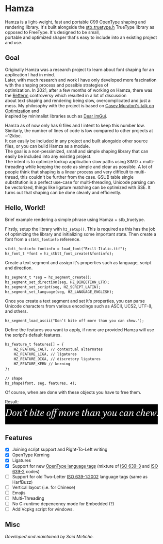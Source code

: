 


# Hamza

Hamza is a light-weight, fast and portable C99 [OpenType](https://docs.microsoft.com/en-us/typography/opentype/spec) shaping and rendering library. It's built alongside the [stb_truetype.h](https://github.com/nothings/stb) TrueType library as opposed to FreeType. It's designed to be small,    
portable and optimized shaper that's easy to include into an existing project and use.


## Goal
Originally Hamza was a research project to learn about font shaping for an application I had in mind.    
Later, with much research and work I have only developed more fascination with the shaping process and possible strategies of     
optimization. In 2021, after a few months of working on Hamza, there was the [Refterm](https://github.com/cmuratori/refterm) controversy which resulted in a lot of discussion    
about text shaping and rendering being slow, overcomplicated and just a mess. My philosophy with the project is based on [Casey Muratori's talk on Optimization](https://www.youtube.com/watch?v=pgoetgxecw8) and    
inspired by minimalist libraries such as [Dear ImGui](https://github.com/ocornut/imgui).

Hamza as of now only has 6 files and I intent to keep this number low. Similarly, the number of lines of code is low compared to other projects at ~12kloc.    
It can easily be included in any project and built alongside other source files, or you can build Hamza as a module.    
The goal is a non-pessimized, small and simple shaping library that can easily be included into any existing project.    
The intent is to optimize lookup application slow paths using SIMD + multi-threading while keeping the code as simple and clear as possible.  A lot of people think that shaping is a linear process and very difficult to multi-thread, this couldn't be further from the case. GSUB table single substitution is a perfect use-case for multi-threading, Unicode parsing can be vectorized, things like ligature matching can be optimized with SSE. It turns out that shaping can be done cleanly and efficiently.

## Hello, World!

Brief example rendering a simple phrase using Hamza + stb_truetype.

Firstly, setup the library with `hz_setup()`. This is required as this has the job of optimizing the library and initializing some important state. Then create a font from a `stbtt_fontinfo` reference.
```  
stbtt_fontinfo fontinfo = load_font("Brill-Italic.ttf");  
hz_font_t *font = hz_stbtt_font_create(&fontinfo);  
```  

Create a text segment and assign it's properties such as language, script and direction.
```  
hz_segment_t *seg = hz_segment_create();  
hz_segment_set_direction(seg, HZ_DIRECTION_LTR);  
hz_segment_set_script(seg, HZ_SCRIPT_LATIN);  
hz_segment_set_language(seg, HZ_LANGUAGE_ENGLISH);  
```  

Once you create a text segment and set it's properties, you can parse Unicode characters from various encodings such as ASCII, UCS2, UTF-8, and others.

```  
hz_segment_load_ascii("Don’t bite off more than you can chew.");  
```  

Define the features you want to apply, if none are provided Hamza will use the script's default features.
```  
hz_feature_t features[] = {  
    HZ_FEATURE_CALT, // contextual alternates  
    HZ_FEATURE_LIGA, // ligatures    
    HZ_FEATURE_DIGA, // discretory ligatures    
    HZ_FEATURE_KERN // kerning    
};    
    
// shape    
hz_shape(font, seg, features, 4);  
```  

Of course, when are done with these objects you have to free them.

Result:  
![Result of Example](images/hello-world.png)

## Features
- [x] Joining script support and Right-To-Left writing
- [x] OpenType Kerning
- [x] Ligatures
- [x] Support for new [OpenType language tags](https://docs.microsoft.com/en-us/typography/opentype/spec/languagetags) (mixture of [ISO 639-3](https://iso639-3.sil.org/) and [ISO 639-2](https://www.loc.gov/standards/iso639-2/php/code_list.php) codes)
- [ ] Support for old Two-Letter [ISO 639-1:2002](https://id.loc.gov/vocabulary/iso639-1.html) language tags (same as HarfBuzz)
- [ ] Vertical layout (i.e. for Chinese)
- [ ] Emojis
- [ ] Multi-Threading
- [ ] No C-runtime depencency mode for Embedded (?)
- [ ] Add Vcpkg script for windows.

## Misc
_Developed and maintained by Saïd Metiche._